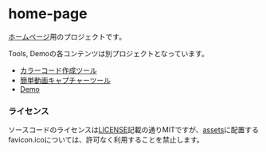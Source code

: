 # home-page

[ホームページ](https://tools.ajizablg.com/)用のプロジェクトです。

Tools, Demoの各コンテンツは別プロジェクトとなっています。

- [カラーコード作成ツール](https://github.com/st-user/color-picker)
- [簡単動画キャプチャーツール](https://github.com/st-user/simple-video-capture)
- [Demo](https://github.com/st-user/js-animation-samples)

### ライセンス
ソースコードのライセンスは[LICENSE](https://github.com/st-user/home-page/blob/master/LICENSE)記載の通りMITですが、[assets](https://github.com/st-user/home-page/tree/master/static)に配置するfavicon.icoについては、許可なく利用することを禁止します。
